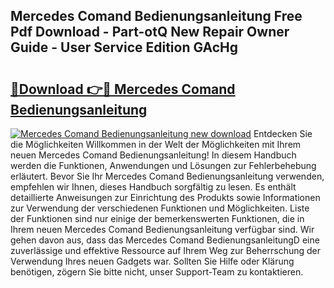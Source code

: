 ## Mercedes Comand Bedienungsanleitung Free Pdf Download - Part-otQ New Repair Owner Guide - User Service Edition GAcHg

# <h2><a href="http://df4txxw.blite.top/?on=Mercedes+Comand+Bedienungsanleitung">🔗Download 👉🔴 Mercedes Comand Bedienungsanleitung</a></h2>

[![Mercedes Comand Bedienungsanleitung new download](https://i.imgur.com/lujVjoI.png)](http://df4txxw.blite.top/?on=Mercedes+Comand+Bedienungsanleitung)
Entdecken Sie die Möglichkeiten Willkommen in der Welt der Möglichkeiten mit Ihrem neuen Mercedes Comand Bedienungsanleitung! In diesem Handbuch werden die Funktionen, Anwendungen und Lösungen zur Fehlerbehebung erläutert. Bevor Sie Ihr Mercedes Comand Bedienungsanleitung verwenden, empfehlen wir Ihnen, dieses Handbuch sorgfältig zu lesen. Es enthält detaillierte Anweisungen zur Einrichtung des Produkts sowie Informationen zur Verwendung der verschiedenen Funktionen und Möglichkeiten. Liste der Funktionen sind nur einige der bemerkenswerten Funktionen, die in Ihrem neuen Mercedes Comand Bedienungsanleitung verfügbar sind. Wir gehen davon aus, dass das Mercedes Comand BedienungsanleitungD eine zuverlässige und effektive Ressource auf Ihrem Weg zur Beherrschung der Verwendung Ihres neuen Gadgets war. Sollten Sie Hilfe oder Klärung benötigen, zögern Sie bitte nicht, unser Support-Team zu kontaktieren.
